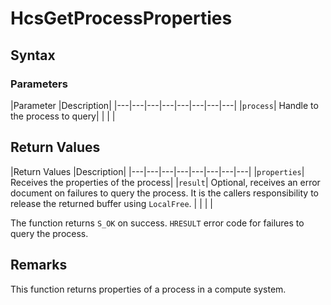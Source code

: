 # HcsGetProcessProperties

## Syntax

### Parameters
|Parameter     |Description|
|---|---|---|---|---|---|---|---| 
|`process`| Handle to the process to query|
|    |    | 



## Return Values
|Return Values     |Description|
|---|---|---|---|---|---|---|---| 
|`properties`| Receives the properties of the process|
|`result`| Optional, receives an error document on failures to query the process. It is the callers responsibility to release the returned buffer using `LocalFree`. |
|    |    | 

The function returns `S_OK` on success. `HRESULT` error code for failures to query the process.

## Remarks
This function returns properties of a process in a compute system.